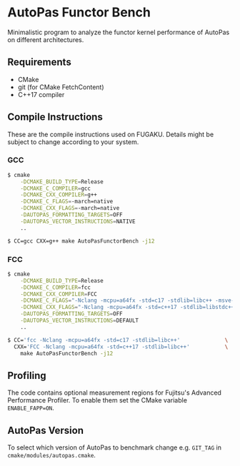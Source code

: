 # AutoPas Functor Bench

Minimalistic program to analyze the functor kernel performance of AutoPas on different architectures.

## Requirements
* CMake
* git (for CMake FetchContent)
* C++17 compiler

## Compile Instructions

These are the compile instructions used on FUGAKU. Details might be subject to change according to your system.

### GCC
```bash
$ cmake                                                                                           \
    -DCMAKE_BUILD_TYPE=Release                                                                  \
    -DCMAKE_C_COMPILER=gcc                                                                      \
    -DCMAKE_CXX_COMPILER=g++                                                                    \
    -DCMAKE_C_FLAGS=-march=native                                                               \
    -DCMAKE_CXX_FLAGS=-march=native                                                             \
    -DAUTOPAS_FORMATTING_TARGETS=OFF                                                            \
    -DAUTOPAS_VECTOR_INSTRUCTIONS=NATIVE                                                        \
    ..

$ CC=gcc CXX=g++ make AutoPasFunctorBench -j12
```

### FCC
```bash
$ cmake                                                                                           \
    -DCMAKE_BUILD_TYPE=Release                                                                  \
    -DCMAKE_C_COMPILER=fcc                                                                      \
    -DCMAKE_CXX_COMPILER=FCC                                                                    \
    -DCMAKE_C_FLAGS="-Nclang -mcpu=a64fx -std=c17 -stdlib=libc++ -msve-vector-bits=512"         \
    -DCMAKE_CXX_FLAGS="-Nclang -mcpu=a64fx -std=c++17 -stdlib=libstdc++ -msve-vector-bits=512"  \
    -DAUTOPAS_FORMATTING_TARGETS=OFF                                                            \
    -DAUTOPAS_VECTOR_INSTRUCTIONS=DEFAULT                                                       \
    ..

$ CC='fcc -Nclang -mcpu=a64fx -std=c17 -stdlib=libc++'              \
  CXX='FCC -Nclang -mcpu=a64fx -std=c++17 -stdlib=libc++'           \
    make AutoPasFunctorBench -j12
```

## Profiling

The code contains optional measurement regions for Fujitsu's Advanced Performance Profiler.
To enable them set the CMake variable `ENABLE_FAPP=ON`.

## AutoPas Version
To select which version of AutoPas to benchmark change e.g. `GIT_TAG` in `cmake/modules/autopas.cmake`.

